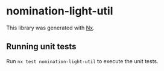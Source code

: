 # nomination-light-util

This library was generated with [Nx](https://nx.dev).

## Running unit tests

Run `nx test nomination-light-util` to execute the unit tests.

